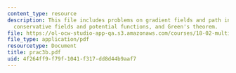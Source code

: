 ```yaml
---
content_type: resource
description: This file includes problems on gradient fields and path independence,
  conservative fields and potential functions, and Green's theorem.
file: https://ol-ocw-studio-app-qa.s3.amazonaws.com/courses/18-02-multivariable-calculus-spring-2006/4f264ff9f79f1041f317dd8d44b9aaf7_prac3b.pdf
file_type: application/pdf
resourcetype: Document
title: prac3b.pdf
uid: 4f264ff9-f79f-1041-f317-dd8d44b9aaf7
---
```

